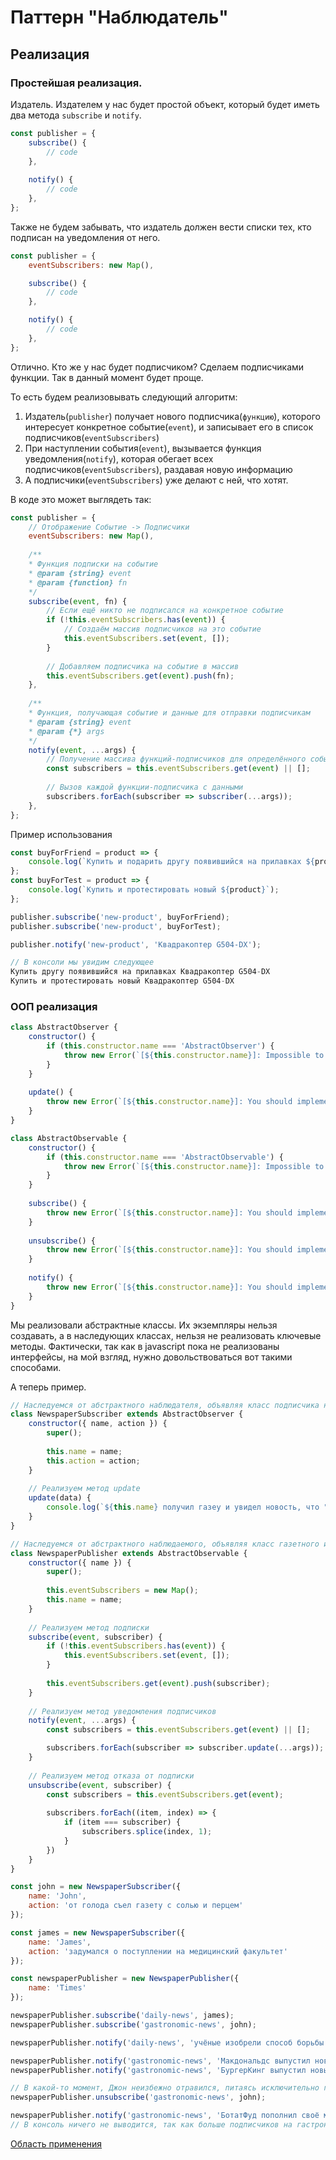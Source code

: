 # Паттерн "Наблюдатель"

## Реализация

### Простейшая реализация.

Издатель. Издателем у нас будет простой объект, который будет 
иметь два метода `subscribe` и `notify`.

```javascript
const publisher = {
    subscribe() {
        // code
    },
    
    notify() {
        // code
    },
};
```

Также не будем забывать, что издатель должен вести списки тех,
кто подписан на уведомления от него.

```javascript
const publisher = {
	eventSubscribers: new Map(),

    subscribe() {
        // code
    },

    notify() {
        // code
    },
};
```

Отлично. Кто же у нас будет подписчиком? Сделаем подписчиками
функции. Так в данный момент будет проще.

То есть будем реализовывать следующий алгоритм:
1. Издатель(`publisher`) получает нового подписчика(`функцию`),
которого интересует конкретное событие(`event`),
и записывает его в список подписчиков(`eventSubscribers`)
2. При наступлении события(`event`), вызывается функция
уведомления(`notify`), которая обегает всех 
подписчиков(`eventSubscribers`), раздавая новую информацию
3. А подписчики(`eventSubscribers`) уже делают с ней, что хотят.

В коде это может выглядеть так:

```javascript
const publisher = {
    // Отображение Событие -> Подписчики
    eventSubscribers: new Map(),
    
    /**
    * Функция подписки на событие
    * @param {string} event
    * @param {function} fn
    */
    subscribe(event, fn) {
        // Если ещё никто не подписался на конкретное событие
        if (!this.eventSubscribers.has(event)) {
            // Создаём массив подписчиков на это событие
            this.eventSubscribers.set(event, []);
        }
        
        // Добавляем подписчика на событие в массив
        this.eventSubscribers.get(event).push(fn);
    },
    
    /**
    * Функция, получающая событие и данные для отправки подписчикам
    * @param {string} event
    * @param {*} args
    */
    notify(event, ...args) {
        // Получение массива функций-подписчиков для определённого события
        const subscribers = this.eventSubscribers.get(event) || [];
    
        // Вызов каждой функции-подписчика с данными
        subscribers.forEach(subscriber => subscriber(...args));
    },
};
```

Пример использования

```javascript
const buyForFriend = product => {
    console.log(`Купить и подарить другу появившийся на прилавках ${product}`);
};
const buyForTest = product => {
    console.log(`Купить и протестировать новый ${product}`);
};

publisher.subscribe('new-product', buyForFriend);
publisher.subscribe('new-product', buyForTest);

publisher.notify('new-product', 'Квадракоптер G504-DX');

// В консоли мы увидим следующее
Купить другу появившийся на прилавках Квадракоптер G504-DX
Купить и протестировать новый Квадракоптер G504-DX
```

### ООП реализация

```javascript
class AbstractObserver {
    constructor() {        
        if (this.constructor.name === 'AbstractObserver') {
            throw new Error(`[${this.constructor.name}]: Impossible to create instance of abstract class`);
        }
    }
    
    update() {
        throw new Error(`[${this.constructor.name}]: You should implement [update] method`);
    }
}

class AbstractObservable {
    constructor() {        
        if (this.constructor.name === 'AbstractObservable') {
            throw new Error(`[${this.constructor.name}]: Impossible to create instance of abstract class`);
        }
    }
    
    subscribe() {
        throw new Error(`[${this.constructor.name}]: You should implement [subscribe] method`);
    }
    
    unsubscribe() {
        throw new Error(`[${this.constructor.name}]: You should implement [unsubscribe] method`);
    }
    
    notify() {
        throw new Error(`[${this.constructor.name}]: You should implement [notify] method`);
    }
}
```

Мы реализовали абстрактные классы. Их экземпляры нельзя создавать, а в наследующих классах, 
нельзя не реализовать ключевые методы. Фактически, так как в javascript пока не реализованы
интерфейсы, на мой взгляд, нужно довольствоваться вот такими способами.

А теперь пример.

```javascript
// Наследуемся от абстрактного наблюдателя, объявляя класс подписчика на газеты
class NewspaperSubscriber extends AbstractObserver {
    constructor({ name, action }) {
        super();
        
        this.name = name;
        this.action = action;
    }
    
    // Реализуем метод update
    update(data) {
        console.log(`${this.name} получил газеу и увидел новость, что "${data}" и ${this.action}`);
    }
}

// Наследуемся от абстрактного наблюдаемого, объявляя класс газетного издательства
class NewspaperPublisher extends AbstractObservable {
    constructor({ name }) {
        super();
        
        this.eventSubscribers = new Map();
        this.name = name;
    }
    
    // Реализуем метод подписки
    subscribe(event, subscriber) {
        if (!this.eventSubscribers.has(event)) {
            this.eventSubscribers.set(event, []);
        }
        
        this.eventSubscribers.get(event).push(subscriber);
    }
    
    // Реализуем метод уведомления подписчиков
    notify(event, ...args) {
        const subscribers = this.eventSubscribers.get(event) || [];

        subscribers.forEach(subscriber => subscriber.update(...args));
    }
    
    // Реализуем метод отказа от подписки
    unsubscribe(event, subscriber) {
        const subscribers = this.eventSubscribers.get(event);
        
        subscribers.forEach((item, index) => {
            if (item === subscriber) {
                subscribers.splice(index, 1);
            }
        })
    }
}

const john = new NewspaperSubscriber({
    name: 'John',
    action: 'от голода съел газету с солью и перцем'
});

const james = new NewspaperSubscriber({
    name: 'James',
    action: 'задумался о поступлении на медицинский факультет'
});

const newspaperPublisher = new NewspaperPublisher({
    name: 'Times'
});

newspaperPublisher.subscribe('daily-news', james);
newspaperPublisher.subscribe('gastronomic-news', john);

newspaperPublisher.notify('daily-news', 'учёные изобрели способ борьбы с недосыпом');

newspaperPublisher.notify('gastronomic-news', 'Макдональдс выпустил новый вид бургеров');
newspaperPublisher.notify('gastronomic-news', 'БургерКинг выпустил новый вид наггетсов');

// В какой-то момент, Джон неизбежно отравился, питаясь исключительно газетами, и он решает отписаться от получения гастрономической газеты
newspaperPublisher.unsubscribe('gastronomic-news', john);

newspaperPublisher.notify('gastronomic-news', 'БотатФуд пополнил своё меню новыми начинками');
// В консоль ничего не выводится, так как больше подписчиков на гастрономические новости нет.
```

[Область применения](../application-area)